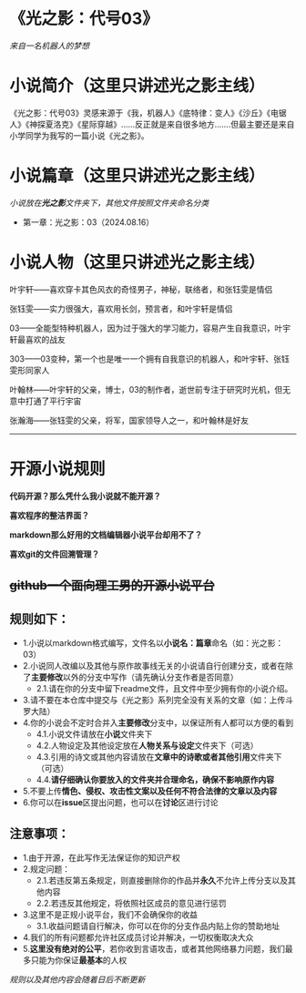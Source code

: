 # 《光之影：代号03》

*来自一名机器人的梦想*

# 小说简介（这里只讲述光之影主线）

《光之影：代号03》灵感来源于《我，机器人》《底特律：变人》《沙丘》《电锯人》《神探夏洛克》《星际穿越》……反正就是来自很多地方.......但最主要还是来自小学同学为我写的一篇小说《光之影》。

# 小说篇章（这里只讲述光之影主线）

*小说放在**光之影**文件夹下，其他文件按照文件夹命名分类*

- 第一章：光之影：03（2024.08.16）

# 小说人物（这里只讲述光之影主线）

叶宇轩——喜欢穿卡其色风衣的奇怪男子，神秘，联络者，和张钰雯是情侣

张钰雯——实力很强大，喜欢用长剑，预言者，和叶宇轩是情侣

03——全能型特种机器人，因为过于强大的学习能力，容易产生自我意识，叶宇轩最喜欢的战友

303——03变种，第一个也是唯一一个拥有自我意识的机器人，和叶宇轩、张钰雯形同家人

叶翰林——叶宇轩的父亲，博士，03的制作者，逝世前专注于研究时光机，但无意中打通了平行宇宙

张瀚海——张钰雯的父亲，将军，国家领导人之一，和叶翰林是好友

***

# 开源小说规则

**代码开源？那么凭什么我小说就不能开源？**

**喜欢程序的整洁界面？**

**markdown那么好用的文档编辑器小说平台却用不了？**

**喜欢git的文件回溯管理？**

## ~~github一个面向理工男的开源小说平台~~

## 规则如下：

- 1.小说以markdown格式编写，文件名以**小说名：篇章**命名（如：光之影：03）
- 2.小说同人改编以及其他与原作故事线无关的小说请自行创建分支，或者在除了**主要修改**以外的分支中写作（请先确认分支作者是否同意）
  - 2.1.请在你的分支中留下readme文件，且文件中至少拥有你的小说介绍。
- 3.请不要在本仓库中提交与《光之影》系列完全没有关系的文章（如：上传斗罗大陆）
- 4.你的小说会不定时合并入**主要修改**分支中，以保证所有人都可以方便的看到
  - 4.1.小说文件请放在**小说**文件夹下
  - 4.2.人物设定及其他设定放在**人物关系与设定**文件夹下（可选）
  - 4.3.引用的诗文或其他内容请放在**文章中的诗歌或者其他引用**文件夹下（可选）
  - 4.4.**请仔细确认你要放入的文件夹并合理命名，确保不影响原作内容**
- 5.不要上传**情色、侵权、攻击性文案以及任何不符合法律的文章以及内容**
- 6.你可以在**issue**区提出问题，也可以在**讨论**区进行讨论

## 注意事项：
- 1.由于开源，在此写作无法保证你的知识产权
- 2.规定问题：
  - 2.1.若违反第五条规定，则直接删除你的作品并**永久**不允许上传分支以及其他内容
  - 2.2.若违反其他规定，将依照社区成员的意见进行惩罚
- 3.这里不是正规小说平台，我们不会确保你的收益
  - 3.1.收益问题请自行解决，你可以在你的分支作品内贴上你的赞助地址
- 4.我们的所有问题都允许社区成员讨论并解决，一切权衡取决大众
- 5.**这里没有绝对的公平**，若你收到言语攻击，或者其他网络暴力问题，我们最多只能为你保证**最基本**的人权

*规则以及其他内容会随着日后不断更新*